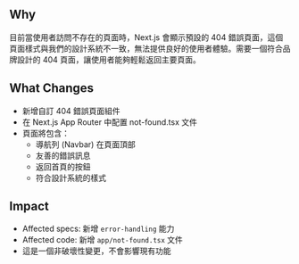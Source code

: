 ## Why
目前當使用者訪問不存在的頁面時，Next.js 會顯示預設的 404 錯誤頁面，這個頁面樣式與我們的設計系統不一致，無法提供良好的使用者體驗。需要一個符合品牌設計的 404 頁面，讓使用者能夠輕鬆返回主要頁面。

## What Changes
- 新增自訂 404 錯誤頁面組件
- 在 Next.js App Router 中配置 not-found.tsx 文件
- 頁面將包含：
  - 導航列 (Navbar) 在頁面頂部
  - 友善的錯誤訊息
  - 返回首頁的按鈕
  - 符合設計系統的樣式

## Impact
- Affected specs: 新增 `error-handling` 能力
- Affected code: 新增 `app/not-found.tsx` 文件
- 這是一個非破壞性變更，不會影響現有功能
